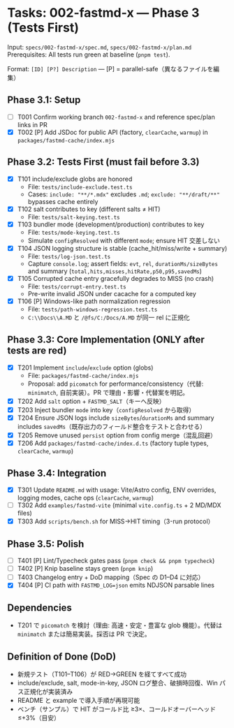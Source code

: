 # Tasks: 002-fastmd-x — Phase 3 (Tests First)

Input: `specs/002-fastmd-x/spec.md`, `specs/002-fastmd-x/plan.md`
Prerequisites: All tests run green at baseline (`pnpm test`).

Format: `[ID] [P?] Description` — [P] = parallel-safe（異なるファイルを編集）

## Phase 3.1: Setup
- [ ] T001 Confirm working branch `002-fastmd-x` and reference spec/plan links in PR
- [x] T002 [P] Add JSDoc for public API (factory, `clearCache`, `warmup`) in `packages/fastmd-cache/index.mjs`

## Phase 3.2: Tests First (must fail before 3.3)
- [x] T101 include/exclude globs are honored
  - File: `tests/include-exclude.test.ts`
  - Cases: `include: "**/*.mdx"` excludes `.md`; `exclude: "**/draft/**"` bypasses cache entirely
- [x] T102 salt contributes to key (different salts ≠ HIT)
  - File: `tests/salt-keying.test.ts`
- [x] T103 bundler mode (development/production) contributes to key
  - File: `tests/mode-keying.test.ts`
  - Simulate `configResolved` with different `mode`; ensure HIT 交差しない
- [x] T104 JSON logging structure is stable (cache_hit/miss/write + summary)
  - File: `tests/log-json.test.ts`
  - Capture `console.log`; assert fields: `evt`, `rel`, `durationMs/sizeBytes` and summary (`total,hits,misses,hitRate,p50,p95,savedMs`)
- [x] T105 Corrupted cache entry gracefully degrades to MISS (no crash)
  - File: `tests/corrupt-entry.test.ts`
  - Pre-write invalid JSON under cacache for a computed key
- [x] T106 [P] Windows-like path normalization regression
  - File: `tests/path-windows-regression.test.ts`
  - `C:\\Docs\\A.MD` と `/@fs/C:/Docs/A.MD` が同一 rel に正規化

## Phase 3.3: Core Implementation (ONLY after tests are red)
- [x] T201 Implement `include`/`exclude` option (globs)
  - File: `packages/fastmd-cache/index.mjs`
  - Proposal: add `picomatch` for performance/consistency（代替: `minimatch`, 自前実装）。PR で理由・影響・代替案を明記。
- [x] T202 Add `salt` option + `FASTMD_SALT`（キーへ反映）
- [x] T203 Inject bundler `mode` into key（`configResolved` から取得）
- [x] T204 Ensure JSON logs include `sizeBytes`/`durationMs` and summary includes `savedMs`（既存出力のフィールド整合をテストと合わせる）
- [x] T205 Remove unused `persist` option from config merge（混乱回避）
- [x] T206 Add `packages/fastmd-cache/index.d.ts` (factory tuple types, `clearCache`, `warmup`)

## Phase 3.4: Integration
- [x] T301 Update `README.md` with usage: Vite/Astro config, ENV overrides, logging modes, cache ops (`clearCache`, `warmup`)
- [ ] T302 Add `examples/fastmd-vite` (minimal `vite.config.ts` + 2 MD/MDX files)
- [x] T303 Add `scripts/bench.sh` for MISS→HIT timing（3-run protocol）

## Phase 3.5: Polish
- [ ] T401 [P] Lint/Typecheck gates pass (`pnpm check && pnpm typecheck`)
- [ ] T402 [P] Knip baseline stays green (`pnpm knip`)
- [ ] T403 Changelog entry + DoD mapping（Spec の D1–D4 に対応）
- [x] T404 [P] CI path with `FASTMD_LOG=json` emits NDJSON parsable lines

## Dependencies
- T201 で `picomatch` を検討（理由: 高速・安定・豊富な glob 機能）。代替は `minimatch` または簡易実装。採否は PR で決定。

## Definition of Done (DoD)
- 新規テスト（T101–T106）が RED→GREEN を経てすべて成功
- include/exclude, salt, mode-in-key, JSON ログ整合、破損時回復、Win パス正規化が実装済み
- README と example で導入手順が再現可能
- ベンチ（サンプル）で HIT がコールド比 ≥3×、コールドオーバーヘッド ≤+3%（目安）
